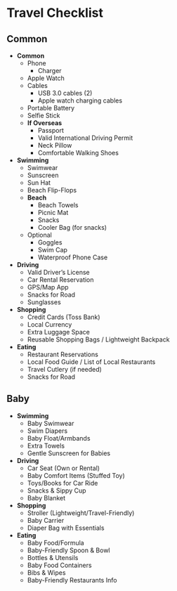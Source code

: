 # Travel Checklist

## Common

- **Common**
  - Phone
    - Charger
  - Apple Watch
  - Cables
    - USB 3.0 cables (2)
    - Apple watch charging cables
  - Portable Battery
  - Selfie Stick
  - **If Overseas**
    - Passport
    - Valid International Driving Permit
    - Neck Pillow
    - Comfortable Walking Shoes
- **Swimming**
  - Swimwear
  - Sunscreen
  - Sun Hat
  - Beach Flip-Flops
  - **Beach**
    - Beach Towels
    - Picnic Mat
    - Snacks
    - Cooler Bag (for snacks)
  - Optional
    - Goggles
    - Swim Cap
    - Waterproof Phone Case
- **Driving**
  - Valid Driver’s License
  - Car Rental Reservation
  - GPS/Map App
  - Snacks for Road
  - Sunglasses
- **Shopping**
  - Credit Cards (Toss Bank)
  - Local Currency
  - Extra Luggage Space
  - Reusable Shopping Bags / Lightweight Backpack
- **Eating**
  - Restaurant Reservations
  - Local Food Guide / List of Local Restaurants
  - Travel Cutlery (if needed)
  - Snacks for Road


## Baby

- **Swimming**
  - Baby Swimwear
  - Swim Diapers
  - Baby Float/Armbands
  - Extra Towels
  - Gentle Sunscreen for Babies
- **Driving**
  - Car Seat (Own or Rental)
  - Baby Comfort Items (Stuffed Toy)
  - Toys/Books for Car Ride
  - Snacks & Sippy Cup
  - Baby Blanket
- **Shopping**
  - Stroller (Lightweight/Travel-Friendly)
  - Baby Carrier
  - Diaper Bag with Essentials
- **Eating**
  - Baby Food/Formula
  - Baby-Friendly Spoon & Bowl
  - Bottles & Utensils
  - Baby Food Containers
  - Bibs & Wipes
  - Baby-Friendly Restaurants Info

